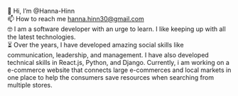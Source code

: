 👋 Hi, I’m @Hanna-Hinn  
📫 How to reach me hanna.hinn30@gmail.com  
🤓 I am a software developer with an urge to learn. I like keeping up with all the latest technologies.    
⏳ Over the years, I have developed amazing social skills like communication, leadership, and management. I have also developed technical skills in React.js, Python, and Django. Currently, i am working on a e-commerce website that connects large e-commerces and local markets in one place to help the consumers save resources when searching from multiple stores.  

<!---
Hanna-Hinn/Hanna-Hinn is a ✨ special ✨ repository because its `README.md` (this file) appears on your GitHub profile.
You can click the Preview link to take a look at your changes.
--->
